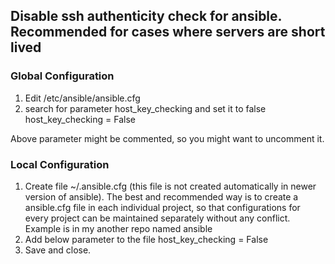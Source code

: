 ## Disable ssh authenticity check for ansible. Recommended for cases where servers are short lived
### Global Configuration
1. Edit /etc/ansible/ansible.cfg
2. search for parameter host_key_checking and set it to false
   host_key_checking = False

Above parameter might be commented, so you might want to uncomment it.

### Local Configuration
1. Create file ~/.ansible.cfg (this file is not created automatically in newer version of ansible). The best and recommended way is to create a ansible.cfg file in each individual project, so that configurations for every project can be maintained separately without any conflict. Example is in my another repo named ansible
2. Add below parameter to the file
   host_key_checking = False
3. Save and close.
